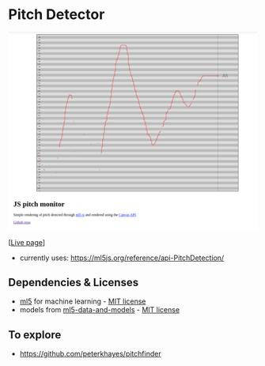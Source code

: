 
# Pitch Detector

![preview](./preview.png)

[[Live page](//fghibellini.com/pitch-detector/)]

- currently uses: https://ml5js.org/reference/api-PitchDetection/

## Dependencies & Licenses

- [ml5](https://github.com/ml5js/ml5-library) for machine learning  - [MIT license](https://github.com/ml5js/ml5-library/blob/main/LICENSE)
- models from [ml5-data-and-models](https://github.com/ml5js/ml5-data-and-models/tree/master) - [MIT license](https://github.com/ml5js/ml5-data-and-models/blob/master/LICENSE)

## To explore

- https://github.com/peterkhayes/pitchfinder
